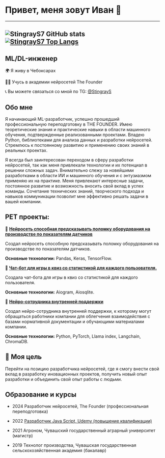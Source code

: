 # Привет, меня зовут Иван 👋
---
![StingrayS7 GitHub stats](https://github-readme-stats.vercel.app/api?username=StingrayS7&theme=algolia&show_icons=true)
[![StingrayS7 Top Langs](https://github-readme-stats.vercel.app/api/top-langs/?username=StingrayS7&layout=compact)](https://github.com/anuraghazra/github-readme-stats)
---
## ML/DL-инженер

🌍 Я живу в Чебоксарах

👨‍🎓 Учусь в академии нейросетей The Founder

📞 Вы можете связаться со мной по TG: [@StingrayS](https://t.me/StingrayS)

## Обо мне

Я начинающий ML-разработчик, успешно прошедший профессиональную переподготовку в THE FOUNDER.  Имею теоретические знания и практические навыки в области машинного обучения, подтвержденные реализованными проектами.  Владею Python, библиотеками для анализа данных и разработки нейросетей.  Стремлюсь к постоянному развитию и применению своих знаний в реальных проектах.

Я всегда был заинтересован переходом в сферу разработки нейросетей, так как меня привлекали технологии и их потенциал в решении сложных задач.
Внимательно слежу за новейшими разработками в области ИИ и машинного обучения и с энтузиазмом применяю их на практике.  Меня привлекают интересные задачи, постоянное развитие и возможность вносить свой вклад в успех команды.  Сочетание технических знаний, творческого подхода и навыков коммуникации позволит мне эффективно решать задачи в вашей компании.

## PET проекты:
📌 [**Нейросеть способная предсказывать поломку оборудования на производстве по показателям датчиков**]([https://github.com/StingrayS7/practical-work_1/blob/main/3_task_creative(mashine_failure).ipynb](https://github.com/StingrayS7/practical-work_1/blob/main/mashine_failure.py))

Создал нейросеть способную предсказывать поломку оборудования на производстве по показателям датчиков.

**Основные технологии:** Pandas, Keras, TensorFlow.

📌 [**Чат-бот для игры в квиз со статистикой для каждого пользователя.**](https://github.com/StingrayS7/bot_project)

Создала чат-бота для игры в квиз со статистикой для каждого пользователя.

**Основные технологии:** Aiogram, Aiosqlite.

📌 [**Нейро-сотрудника внутренней поддержки**](https://github.com/StingrayS7/AI_worker)

Создал нейро-сотрудника внутренней поддержки, к которому могут обращаться работники компании для облегчения взаимодействия с базами нормативной документации и обучающими материалами компании.

**Основные технологии:** Python, PyTorch, Llama index, Langchain, ChromaDB.

## 🎯 Моя цель

Перейти на позицию разработчика нейросетей, где я смогу внести свой вклад в разработку иновационных проектов, получить новый опыт разработки и объединить свой опыт работы с людьми.

## Образование и курсы

* 2024 Разработчик нейросетей, The Founder (профессиональная переподготовка)

* 2022 [Разработчик Java Script, Udemy (повышение квалификации)](https://drive.google.com/file/d/1O51_eolQPfMv21ZftBPQ3OQi4xFqlb_x/view?usp=sharing)

* 2021 Агроном, Чувашский государственный аграрный университет (магистр)

* 2019 Технолог производства, Чувашская государственная сельскохозяйственная академия (бакалавр)

